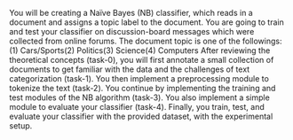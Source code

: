 You will be creating a Naïve Bayes (NB) classifier, which reads in a document and assigns a topic label to the document.
You are going to train and test your classifier on discussion-board messages which were collected from online forums.
The document topic is one of the followings:
(1) Cars/Sports(2) Politics(3) Science(4) Computers
After reviewing the theoretical concepts (task-0), you will first annotate a small collection of documents to get 
familiar with the data and the challenges of text categorization (task-1). You then implement a preprocessing module 
to tokenize the text (task-2). You continue by implementing the training and test modules of the NB algorithm (task-3). 
You also implement a simple module to evaluate your classifier (task-4). Finally, you train, test, and evaluate your classifier
with the provided dataset, with the experimental setup.
